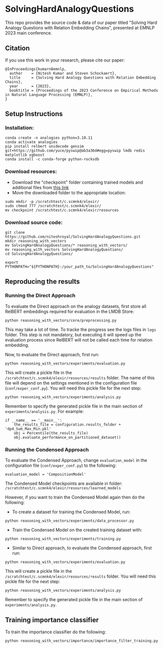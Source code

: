 # SolvingHardAnalogyQuestions

This repo provides the source code & data of our paper titled "Solving Hard Analogy Questions with Relation Embedding Chains", presented at EMNLP 2023 main conference.

## Citation
If you use this work in your research, please cite our paper:

```
@InProceedings{kumarn8emnlp,
  author    = {Nitesh Kumar and Steven Schockaert},
  title     = {Solving Hard Analogy Questions with Relation Embedding Chains},
  year      = {2023},
  booktitle = {Proceedings of the 2023 Conference on Empirical Methods in Natural Language Processing (EMNLP)},
}
```

## Setup Instructions

### Installation:

```commandline
conda create -n analogies python=3.10.11
conda activate analogies
pip install relbert unidecode gensim git+https://github.com/yuce/pyswip@ab3a36d#egg=pyswip lmdb redis matplotlib xgboost
conda install -c conda-forge python-rocksdb
```

### Download resources:
*  Download the "checkpoint" folder containing trained models and additional files from [this link](https://cf-my.sharepoint.com/:f:/g/personal/kumarn8_cardiff_ac_uk/EqnafbhDt-pMpnroAM_H4GYBfOp6eGCzis_riCFrc1ZyXA?e=6lGWi7)
*  Move the downloaded folder to the appropriate location:

```commandline
sudo mkdir -p /scratchtest/c.scmnk4/elexir/
sudo chmod 777 /scratchtest/c.scmnk4/elexir/
mv checkpoint /scratchtest/c.scmnk4/elexir/resources
```

### Download source code:
```commandline
git clone https://github.com/niteshroyal/SolvingHardAnalogyQuestions.git
mkdir reasoning_with_vectors
mv SolvingHardAnalogyQuestions/* reasoning_with_vectors/
mv reasoning_with_vectors SolvingHardAnalogyQuestions/
cd SolvingHardAnalogyQuestions/

export PYTHONPATH="${PYTHONPATH}:/your_path_to/SolvingHardAnalogyQuestions"
```

## Reproducing the results

### Running the Direct Approach

To evaluate the Direct approach on the analogy datasets, first store all RelBERT embeddings required for evaluation in the LMDB Store:
```commandline
python reasoning_with_vectors/core/preprocessing.py
```

This may take a lot of time. To tracke the progress see the logs files in `logs` folder. This step is not mandatory, but executing it will speed up the evaluation process since RelBERT will not be called each time for relation embedding.

Now, to evaluate the Direct approach, first run:

```commandline
python reasoning_with_vectors/experiments/evaluation.py
```

This will create a pickle file in the `/scratchtest/c.scmnk4/elexir/resources/results` folder. The name of this file will depend on the settings mentioned in the configuration file (`conf/exper_conf.py`). You will need this pickle file for the next step:

```commandline
python reasoning_with_vectors/experiments/analysis.py
```

Remember to specify the generated pickle file in the main section of `experiments/analysis.py`. For example:

```
if __name__ == '__main__':
    the_results_file = configuration.results_folder + 'dp4_Sum_Max_Min.pkl'
    obj = Percentile(the_results_file)
    obj.evaluate_performance_on_partitioned_dataset()
```

### Running the Condensed Approach

To evaluate the Condensed Approach, change `evaluation_model` in the configuration file (`conf/exper_conf.py`) to the following:

```commandline
evaluation_model = 'CompositionModel'
```

The Condensed Model checkpoints are available in folder: `/scratchtest/c.scmnk4/elexir/resources/learned_models`


However, if you want to train the Condensed Model again then do the following: 

* To create a dataset for training the Condensed Model, run:

```commandline
python reasoning_with_vectors/experiments/data_processor.py
```

* Train the Condensed Model on the created training dataset with:

```commandline
python reasoning_with_vectors/experiments/training.py
```

* Similar to Direct approach, to evaluate the Condensed approach, first run: 

```commandline
python reasoning_with_vectors/experiments/evaluation.py
```

This will create a pickle file in the `/scratchtest/c.scmnk4/elexir/resources/results` folder. You will need this pickle file for the next step:

```commandline
python reasoning_with_vectors/experiments/analysis.py
```

Remember to specify the generated pickle file in the main section of `experiments/analysis.py`.

## Training importance classifier

To train the importance classifier do the following:

```commandline
python reasoning_with_vectors/importance/importance_filter_training.py
```


